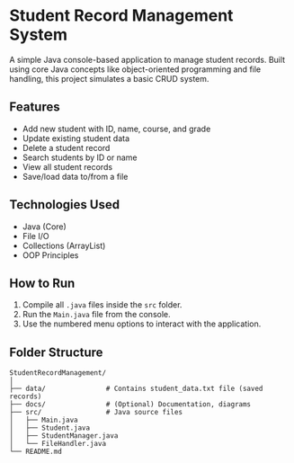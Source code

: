 # Student Record Management System

A simple Java console-based application to manage student records. Built using core Java concepts like object-oriented programming and file handling, this project simulates a basic CRUD system.

## Features
- Add new student with ID, name, course, and grade
- Update existing student data
- Delete a student record
- Search students by ID or name
- View all student records
- Save/load data to/from a file

## Technologies Used
- Java (Core)
- File I/O
- Collections (ArrayList)
- OOP Principles

## How to Run
1. Compile all `.java` files inside the `src` folder.
2. Run the `Main.java` file from the console.
3. Use the numbered menu options to interact with the application.

## Folder Structure
```
StudentRecordManagement/
│
├── data/               # Contains student_data.txt file (saved records)
├── docs/               # (Optional) Documentation, diagrams
├── src/                # Java source files
│   ├── Main.java
│   ├── Student.java
│   ├── StudentManager.java
│   └── FileHandler.java
└── README.md
```
